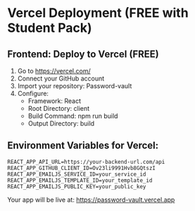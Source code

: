 # Vercel Deployment (FREE with Student Pack)

## Frontend: Deploy to Vercel (FREE)
1. Go to https://vercel.com/
2. Connect your GitHub account
3. Import your repository: Password-vault
4. Configure:
   - Framework: React
   - Root Directory: client
   - Build Command: npm run build
   - Output Directory: build

## Environment Variables for Vercel:
```
REACT_APP_API_URL=https://your-backend-url.com/api
REACT_APP_GITHUB_CLIENT_ID=Ov23li9991Hvb8GQtszI
REACT_APP_EMAILJS_SERVICE_ID=your_service_id
REACT_APP_EMAILJS_TEMPLATE_ID=your_template_id
REACT_APP_EMAILJS_PUBLIC_KEY=your_public_key
```

Your app will be live at: https://password-vault.vercel.app
